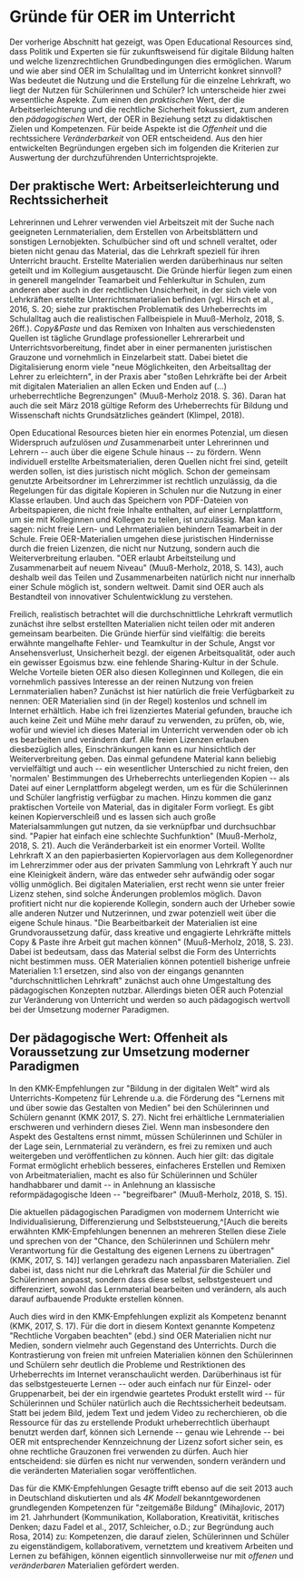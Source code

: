 # Gründe für OER im Unterricht

Der vorherige Abschnitt hat gezeigt, was Open Educational Resources sind, dass
Politik und Experten sie für zukunftsweisend für digitale Bildung halten und
welche lizenzrechtlichen Grundbedingungen dies ermöglichen. Warum und wie aber
sind OER im Schulalltag und im Unterricht konkret sinnvoll? Was bedeutet die
Nutzung und die Erstellung für die einzelne Lehrkraft, wo liegt der Nutzen für
Schülerinnen und Schüler? Ich unterscheide hier zwei wesentliche Aspekte. Zum
einen den _praktischen_ Wert, der die Arbeitserleichterung und die rechtliche
Sicherheit fokussiert, zum anderen den _pädagogischen_ Wert, der OER in
Beziehung setzt zu didaktischen Zielen und Kompetenzen. Für beide Aspekte ist
die _Offenheit_ und die rechtssichere _Veränderbarkeit_ von OER entscheidend.
Aus den hier entwickelten Begründungen ergeben sich im folgenden die Kriterien
zur Auswertung der durchzuführenden Unterrichtsprojekte.


## Der praktische Wert: Arbeitserleichterung und Rechtssicherheit

Lehrerinnen und Lehrer verwenden viel Arbeitszeit mit der Suche nach geeigneten
Lernmaterialien, dem Erstellen von Arbeitsblättern und sonstigen Lernobjekten.
Schulbücher sind oft und schnell veraltet, oder bieten nicht genau das
Material, das die Lehrkraft speziell für ihren Unterricht braucht. Erstellte
Materialien werden darüberhinaus nur selten geteilt und im Kollegium
ausgetauscht. Die Gründe hierfür liegen zum einen in generell mangelnder
Teamarbeit und Fehlerkultur in Schulen, zum anderen aber auch in der
rechtlichen Unsicherheit, in der sich viele von Lehrkräften erstellte
Unterrichtsmaterialien befinden (vgl. Hirsch et al., 2016, S. 20; siehe zur
praktischen Problematik des Urheberrechts im Schulalltag auch die realistischen
Fallbeispiele in Muuß-Merholz, 2018, S. 26ff.). _Copy&Paste_ und das Remixen von
Inhalten aus verschiedensten Quellen ist tägliche Grundlage professioneller
Lehrerarbeit und Unterrichtsvorbereitung, findet aber in einer permanenten
juristischen Grauzone und vornehmlich in Einzelarbeit statt. Dabei bietet die
Digitalisierung enorm viele "neue Möglichkeiten, den Arbeitsalltag der Lehrer
zu erleichtern", in der Praxis aber "stoßen Lehrkräfte bei der Arbeit mit
digitalen Materialien an allen Ecken und Enden auf (...) urheberrechtliche
Begrenzungen" (Muuß-Merholz 2018. S. 36). Daran hat auch die seit März 2018
gültige Reform des Urheberrechts für Bildung und Wissenschaft nichts
Grundsätzliches geändert (Klimpel, 2018).

Open Educational Resources bieten hier ein enormes Potenzial, um diesen
Widerspruch aufzulösen _und_ Zusammenarbeit unter Lehrerinnen und Lehrern
-- auch über die eigene Schule hinaus -- zu fördern. Wenn individuell erstellte
Arbeitsmaterialien, deren Quellen nicht frei sind, geteilt werden sollen, ist
dies juristisch nicht möglich. Schon der gemeinsam genutzte Arbeitsordner im
Lehrerzimmer ist rechtlich unzulässig, da die Regelungen für das digitale
Kopieren in Schulen nur die Nutzung in einer Klasse erlauben. Und auch das
Speichern von PDF-Dateien von Arbeitspapieren, die nicht freie Inhalte
enthalten, auf einer Lernplattform, um sie mit Kolleginnen und Kollegen zu
teilen, ist unzulässig. Man kann sagen: nicht freie Lern- und Lehrmaterialien
behindern Teamarbeit in der Schule. Freie OER-Materialien umgehen diese
juristischen Hindernisse durch die freien Lizenzen, die nicht nur Nutzung,
sondern auch die Weiterverbreitung erlauben. "OER erlaubt Arbeitsteilung und
Zusammenarbeit auf neuem Niveau" (Muuß-Merholz, 2018, S. 143), auch deshalb weil
das Teilen und Zusammenarbeiten natürlich nicht nur innerhalb einer Schule
möglich ist, sondern weltweit. Damit sind OER auch als Bestandteil von
innovativer Schulentwicklung zu verstehen.

Freilich, realistisch betrachtet will die durchschnittliche Lehrkraft
vermutlich zunächst ihre selbst erstellten Materialien nicht teilen oder mit
anderen gemeinsam bearbeiten. Die Gründe hierfür sind vielfältig: die bereits
erwähnte mangelhafte Fehler- und Teamkultur in der Schule, Angst vor
Ansehensverlust, Unsicherheit bezgl. der eigenen Arbeitsqualität, oder auch ein
gewisser Egoismus bzw. eine fehlende Sharing-Kultur in der Schule. Welche
Vorteile bieten OER also diesen Kolleginnen und Kollegen, die ein vornehmlich
passives Interesse an der reinen Nutzung von freien Lernmaterialien haben?
Zunächst ist hier natürlich die freie Verfügbarkeit zu nennen: OER Materialien
sind (in der Regel) kostenlos und schnell im Internet erhältlich. Habe ich frei
lizenziertes Material gefunden, brauche ich auch keine Zeit und Mühe mehr
darauf zu verwenden, zu prüfen, ob, wie, wofür und wieviel ich dieses Material
im Unterricht verwenden oder ob ich es bearbeiten und verändern darf. Alle
freien Lizenzen erlauben diesbezüglich alles, Einschränkungen kann es nur
hinsichtlich der Weiterverbreitung geben. Das einmal gefundene Material kann
beliebig vervielfältigt und auch -- ein wesentlicher Unterschied zu nicht
freien, den 'normalen' Bestimmungen des Urheberrechts unterliegenden Kopien --
als Datei auf einer Lernplattform abgelegt werden, um es für die Schülerinnen
und Schüler langfristig verfügbar zu machen. Hinzu kommen die ganz praktischen
Vorteile von Material, das in digitaler Form vorliegt. Es gibt keinen
Kopierverschleiß und es lassen sich auch große Materialsammlungen gut nutzen,
da sie verknüpfbar und durchsuchbar sind. "Papier hat einfach eine schlechte
Suchfunktion" (Muuß-Merholz, 2018, S. 21). Auch die Veränderbarkeit ist ein
enormer Vorteil. Wollte Lehrkraft X an den papierbasierten Kopiervorlagen aus
dem Kollegenordner im Lehrerzimmer oder aus der privaten Sammlung von Lehrkraft
Y auch nur eine Kleinigkeit ändern, wäre das entweder sehr aufwändig oder sogar
völlig unmöglich. Bei digitalen Materialien, erst recht wenn sie unter freier
Lizenz stehen, sind solche Änderungen problemlos möglich. Davon profitiert
nicht nur die kopierende Kollegin, sondern auch der Urheber sowie alle anderen
Nutzer und Nutzerinnen, und zwar potenziell weit über die eigene Schule hinaus.
"Die Bearbeitbarkeit der Materialien ist eine Grundvoraussetzung dafür, dass
kreative und engagierte Lehrkräfte mittels Copy & Paste ihre Arbeit gut machen
können" (Muuß-Merholz, 2018, S. 23). Dabei ist bedeutsam, dass das Material
selbst die Form des Unterrichts nicht bestimmen muss. OER Materialien können
potentiell bisherige unfreie Materialien 1:1 ersetzen, sind also von der
eingangs genannten "durchschnittlichen Lehrkraft" zunächst auch ohne
Umgestaltung des pädagogischen Konzepten nutzbar. Allerdings bieten OER auch
Potenzial zur Veränderung von Unterricht und werden so auch pädagogisch
wertvoll bei der Umsetzung moderner Paradigmen.


## Der pädagogische Wert: Offenheit als Voraussetzung zur Umsetzung moderner Paradigmen

In den KMK-Empfehlungen zur "Bildung in der digitalen Welt" wird als
Unterrichts-Kompetenz für Lehrende u.a. die Förderung des "Lernens mit und über
sowie das Gestalten von Medien" bei den Schülerinnen und Schülern genannt (KMK
2017, S. 27). Nicht frei erhältliche Lernmaterialien erschweren und verhindern
dieses Ziel. Wenn man insbesondere den Aspekt des Gestaltens ernst nimmt,
müssen Schülerinnen und Schüler in der Lage sein, Lernmaterial zu verändern, es
frei zu remixen und auch weitergeben und veröffentlichen zu können. Auch hier
gilt: das digitale Format ermöglicht erheblich besseres, einfacheres Erstellen
und Remixen von Arbeitmaterialien, macht es also für Schülerinnen und Schüler
handhabbarer und damit -- in Anlehnung an klassische reformpädagogische Ideen --
"begreifbarer" (Muuß-Merholz, 2018, S. 15).

Die aktuellen pädagogischen Paradigmen von modernem Unterricht wie
Individualisierung, Differenzierung und Selbststeuerung,^[Auch die bereits
erwähnten KMK-Empfehlungen benennen an mehreren Stellen diese Ziele und
sprechen von der "Chance, den Schülerinnen und Schülern mehr Verantwortung für
die Gestaltung des eigenen Lernens zu übertragen" (KMK, 2017, S. 14)]
verlangen geradezu nach anpassbaren Materialien. Ziel dabei ist, dass nicht nur
die Lehrkraft das Material _für_ die Schüler und Schülerinnen anpasst, sondern
dass diese selbst, selbstgesteuert und differenziert, sowohl das Lernmaterial
bearbeiten und verändern, als auch darauf aufbauende Produkte erstellen können.

Auch dies wird in den KMK-Empfehlungen explizit als Kompetenz benannt (KMK,
2017, S. 17). Für die dort in diesem Kontext genannte Kompetenz "Rechtliche
Vorgaben beachten" (ebd.) sind OER Materialien nicht nur Medien, sondern
vielmehr auch Gegenstand des Unterrichts. Durch die Kontrastierung von freien
mit unfreien Materialien können den Schülerinnen und Schülern sehr deutlich die
Probleme und Restriktionen des Urheberrechts im Internet veranschaulicht
werden. Darüberhinaus ist für das selbstgesteuerte Lernen -- oder auch einfach
nur für Einzel- oder Gruppenarbeit, bei der ein irgendwie geartetes Produkt
erstellt wird -- für Schülerinnen und Schüler natürlich auch die
Rechtssicherheit bedeutsam. Statt bei jedem Bild, jedem Text und jedem Video zu
recherchieren, ob die Ressource für das zu erstellende Produkt urheberrechtlich
überhaupt benutzt werden darf, können sich Lernende -- genau wie Lehrende -- bei
OER mit entsprechender Kennzeichnung der Lizenz sofort sicher sein, es ohne
rechtliche Grauzonen frei verwenden zu dürfen. Auch hier entscheidend: sie
dürfen es nicht nur verwenden, sondern verändern und die veränderten
Materialien sogar veröffentlichen.

Das für die KMK-Empfehlungen Gesagte trifft ebenso auf die seit 2013 auch in
Deutschland diskutierten und als _4K Modell_ bekanntgewordenen grundlegenden
Kompetenzen für "zeitgemäße Bildung" (Mihajlovic, 2017) im 21. Jahrhundert
(Kommunikation, Kollaboration, Kreativität, kritisches Denken; dazu Fadel et al., 2017,
Schleicher, o.D.; zur Begründung auch Rosa, 2014) zu: Kompetenzen, die darauf zielen,
Schülerinnen und Schüler zu eigenständigem, kollaborativem, vernetztem und
kreativem Arbeiten und Lernen zu befähigen, können eigentlich sinnvollerweise
nur mit _offenen_ und _veränderbaren_ Materialien gefördert werden.
